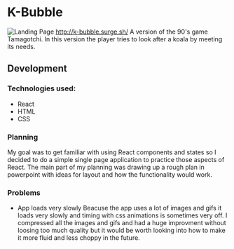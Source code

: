 # K-Bubble
![Landing Page](https://ibb.co/YLTLLhR)
http://k-bubble.surge.sh/
A version of the 90's game Tamagotchi. In this version the player tries to look after a koala by meeting its needs. 
## Development
### Technologies used:
- React
- HTML
- CSS

### Planning
My goal was to get familiar with using React components and states so I decided to do a simple single page application to practice those aspects of React. The main part of my planning was drawing up a rough plan in powerpoint with ideas for layout and how the functionality would work.

### Problems
- App loads very slowly
Beacuse the app uses a lot of images and gifs it loads very slowly and timing with css animations is sometimes very off. I compressed all the images and gifs and had a huge improvment without loosing too much quality but it would be worth looking into how to make it more fluid and less choppy in the future. 
